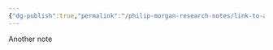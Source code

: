 ```yaml
---
{"dg-publish":true,"permalink":"/philip-morgan-research-notes/link-to-another-note/"}
---
```


Another note